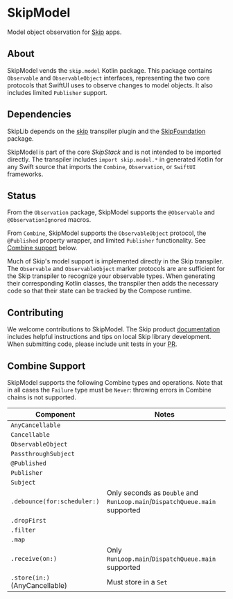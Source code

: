 # SkipModel

Model object observation for [Skip](https://skip.tools) apps.

## About 

SkipModel vends the `skip.model` Kotlin package. This package contains `Observable` and `ObservableObject` interfaces, representing the two core protocols that SwiftUI uses to observe changes to model objects. It also includes limited `Publisher` support.

## Dependencies

SkipLib depends on the [skip](https://source.skip.tools/skip) transpiler plugin and the [SkipFoundation](https://source.skip.tools/skip-foundation) package.

SkipModel is part of the core *SkipStack* and is not intended to be imported directly. The transpiler includes `import skip.model.*` in generated Kotlin for any Swift source that imports the `Combine`, `Observation`, or `SwiftUI` frameworks.

## Status

From the `Observation` package, SkipModel supports the `@Observable` and `@ObservationIgnored` macros.

From `Combine`, SkipModel supports the `ObservableObject` protocol, the `@Published` property wrapper, and limited `Publisher` functionality. See [Combine support](#combine-support) below.

Much of Skip's model support is implemented directly in the Skip transpiler. The `Observable` and `ObservableObject` marker protocols are are sufficient for the Skip transpiler to recognize your observable types. When generating their corresponding Kotlin classes, the transpiler then adds the necessary code so that their state can be tracked by the Compose runtime.

## Contributing

We welcome contributions to SkipModel. The Skip product [documentation](https://skip.tools/docs/contributing/) includes helpful instructions and tips on local Skip library development. When submitting code, please include unit tests in your [PR](https://github.com/skiptools/skip-model/pulls).

## Combine Support

SkipModel supports the following Combine types and operations. Note that in all cases the `Failure` type must be `Never`: throwing errors in Combine chains is not supported.

|Component|Notes|
|---------|-----|
|`AnyCancellable`||
|`Cancellable`||
|`ObservableObject`||
|`PassthroughSubject`||
|`@Published`||
|`Publisher`||
|`Subject`||
|`.debounce(for:scheduler:)`|Only seconds as `Double` and `RunLoop.main`/`DispatchQueue.main` supported|
|`.dropFirst`||
|`.filter`||
|`.map`||
|`.receive(on:)`|Only `RunLoop.main`/`DispatchQueue.main` supported|
|`.store(in:)` (AnyCancellable)|Must store in a `Set`|

